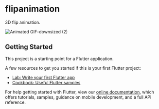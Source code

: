# flipanimation

3D flip animation.

![Animated GIF-downsized (2)](https://user-images.githubusercontent.com/53788311/80292644-c21ee100-8792-11ea-9905-ce05b24e9ed0.gif)

## Getting Started

This project is a starting point for a Flutter application.

A few resources to get you started if this is your first Flutter project:

- [Lab: Write your first Flutter app](https://flutter.dev/docs/get-started/codelab)
- [Cookbook: Useful Flutter samples](https://flutter.dev/docs/cookbook)

For help getting started with Flutter, view our
[online documentation](https://flutter.dev/docs), which offers tutorials,
samples, guidance on mobile development, and a full API reference.
